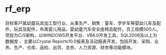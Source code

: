 # rf_erp
目标客户属幼童玩具加工型行业，从事生产、销售：童车、学步车等婴幼儿车及配件，玩具及配件，布类婴儿用品，婴幼童汽车安全座椅及配件，员工规模500人。项目为C/S架构，以WINDOWS开发平台、VB6.0开发工具、SQL2008及以上为数据库 、主要以Crystal Reports10.0报表及活动报表开发，包括开发、采购、业务、生产、仓库、品检、出货、总务、人力资源、财务等功能模块。 
